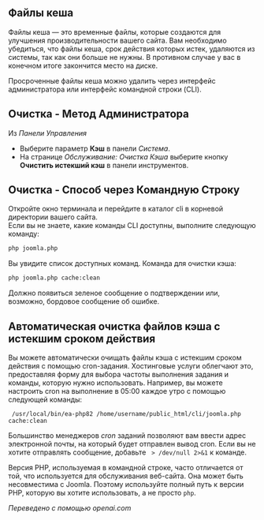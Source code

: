 <!-- Filename: Purging_expired_cache_files / Display title: Очистка истекшего кэша  -->

## Файлы кеша

Файлы кеша — это временные файлы, которые создаются для улучшения производительности вашего сайта. Вам необходимо убедиться, что файлы кеша, срок действия которых истек, удаляются из системы, так как они больше не нужны. В противном случае у вас в конечном итоге закончится место на диске.

Просроченные файлы кеша можно удалить через интерфейс администратора или интерфейс командной строки (CLI).

## Очистка - Метод Администратора

Из *Панели Управления*
* Выберите параметр **Кэш** в панели *Система*.
* На странице *Обслуживание: Очистка Кэша* выберите кнопку **Очистить истекший кэш** в панели инструментов.

## Очистка - Способ через Командную Строку

Откройте окно терминала и перейдите в каталог cli в корневой директории вашего сайта.  
Если вы не знаете, какие команды CLI доступны, выполните следующую команду:  
```bash
php joomla.php
```
Вы увидите список доступных команд. Команда для очистки кэша:  
```bash
php joomla.php cache:clean
```
Должно появиться зеленое сообщение о подтверждении или, возможно, бордовое сообщение об ошибке.  

## Автоматическая очистка файлов кэша с истекшим сроком действия

Вы можете автоматически очищать файлы кэша с истекшим сроком действия с помощью cron-задания. Хостинговые
услуги облегчают это, предоставляя форму для выбора частоты выполнения задания
и команды, которую нужно использовать. Например, вы можете настроить cron на выполнение в 05:00 каждое
утро с помощью следующей команды:
```
 /usr/local/bin/ea-php82 /home/username/public_html/cli/joomla.php cache:clean
 ```
Большинство менеджеров *cron* заданий позволяют вам ввести адрес электронной почты, на который будет отправлен
вывод cron. Если вы не хотите отправлять сообщение, добавьте ` > /dev/null 2>&1`
к команде.

Версия PHP, используемая в командной строке, часто отличается от той, что используется для
обслуживания веб-сайта. Она может быть несовместима с Joomla. Поэтому используйте полный
путь к версии PHP, которую вы хотите использовать, а не просто `php`.

*Переведено с помощью openai.com*

